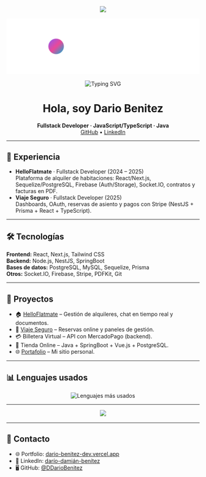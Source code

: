 <!-- Header con gradiente animado -->
<p align="center">
  <img src="https://capsule-render.vercel.app/api?type=waving&color=0:00c6ff,100:0072ff&height=180&section=header&text=Dario%20Benitez&fontSize=40&fontColor=fff&animation=fadeIn" />
</p>

<!-- Banner propio -->
<p align="center">
  <img src="banner.svg" alt="Banner" />
</p>

<!-- Animación typing -->
<p align="center">
  <img src="https://readme-typing-svg.demolab.com?font=Inter&weight=600&size=22&duration=3000&pause=800&center=true&vCenter=true&width=900&lines=Fullstack+Developer;Node.js+%7C+React+%7C+Next.js+%7C+NestJS+%7C+SpringBoot;Arquitectura%2C+escalabilidad+y+UX" alt="Typing SVG" />
</p>

<h1 align="center">Hola, soy Dario Benitez</h1>
<p align="center">
  <b>Fullstack Developer · JavaScript/TypeScript · Java</b><br/>
  <a href="https://github.com/DDarioBenitez">GitHub</a> •
  <a href="https://www.linkedin.com/in/dar%C3%ADo-dami%C3%A1n-ben%C3%ADtez/">LinkedIn</a>
</p>

---

## 🚀 Experiencia
- **HelloFlatmate** · Fullstack Developer (2024 – 2025)  
  Plataforma de alquiler de habitaciones: React/Next.js, Sequelize/PostgreSQL, Firebase (Auth/Storage), Socket.IO, contratos y facturas en PDF.
- **Viaje Seguro** · Fullstack Developer (2025)  
  Dashboards, OAuth, reservas de asiento y pagos con Stripe (NestJS + Prisma + React + TypeScript).

---

## 🛠️ Tecnologías
**Frontend:** React, Next.js, Tailwind CSS  
**Backend:** Node.js, NestJS, SpringBoot  
**Bases de datos:** PostgreSQL, MySQL, Sequelize, Prisma  
**Otros:** Socket.IO, Firebase, Stripe, PDFKit, Git

---

## 📂 Proyectos
- 🏠 [HelloFlatmate](http://www.helloflatmate.com/) – Gestión de alquileres, chat en tiempo real y documentos.  
- 🚐 [Viaje Seguro](https://viajeseguro.site/) – Reservas online y paneles de gestión.  
- 💳 Billetera Virtual – API con MercadoPago (backend).  
- 👕 Tienda Online – Java + SpringBoot + Vue.js + PostgreSQL.  
- 🌐 [Portafolio](https://dario-benitez-dev.vercel.app/) – Mi sitio personal.

---

## 📊 Lenguajes usados
<p align="center">
  <img src="https://github-readme-stats.vercel.app/api/top-langs/?username=DDarioBenitez&layout=compact&theme=radical&langs_count=8" alt="Lenguajes más usados" />
</p>

---

<!-- Footer con gradiente -->
<p align="center">
  <img src="https://capsule-render.vercel.app/api?type=waving&color=0:0072ff,100:00c6ff&height=120&section=footer&text=Gracias%20por%20visitar%20mi%20perfil!&fontSize=20&fontColor=fff" />
</p>

---

## 🤝 Contacto
- 🌐 Portfolio: [dario-benitez-dev.vercel.app](https://dario-benitez-dev.vercel.app)  
- 💼 LinkedIn: [darío-damián-benítez](https://www.linkedin.com/in/dar%C3%ADo-dami%C3%A1n-ben%C3%ADtez/)  
- 🖥 GitHub: [@DDarioBenitez](https://github.com/DDarioBenitez)
